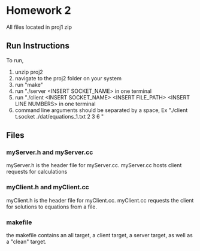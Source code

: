 # Homework 2
All files located in proj1 zip
## Run Instructions
To run,
1. unzip proj2
2. navigate to the proj2 folder on your system
3. run "make"
4. run "./server \<INSERT SOCKET_NAME\> in one terminal
5. run "./client \<INSERT SOCKET_NAME\> \<INSERT FILE_PATH\> \<INSERT LINE NUMBERS> in one terminal
6. command line arguments should be separated by a space, Ex "./client t.socket ./dat/equations_1.txt 2 3 6 "

## Files
### myServer.h and myServer.cc
myServer.h is the header file for myServer.cc. myServer.cc hosts client requests for calculations
### myClient.h and myClient.cc
myClient.h is the header file for myClient.cc. myClient.cc requests the client for solutions to equations from a file.
### makefile
the makefile contains an all target, a client target, a server target, as well as a "clean" target.